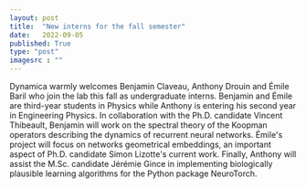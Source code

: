 ```yaml
---
layout: post
title:  "New interns for the fall semester"
date:   2022-09-05
published: True
type: "post"
imagesrc : ""
---
```


Dynamica warmly welcomes Benjamin Claveau, Anthony Drouin and Émile Baril who join the lab this fall as undergraduate interns. Benjamin and Émile are third-year students in Physics while Anthony is entering his second year in Engineering Physics. In collaboration with the Ph.D. candidate Vincent Thibeault, Benjamin will work on the spectral theory of the Koopman operators describing the dynamics of recurrent neural networks. Émile's project will focus on networks geometrical embeddings, an important aspect of Ph.D. candidate Simon Lizotte's current work. Finally, Anthony will assist the M.Sc. candidate Jérémie Gince in implementing biologically plausible learning algorithms for the Python package NeuroTorch.
